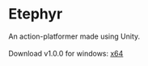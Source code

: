# Etephyr
An action-platformer made using Unity.
<br/><br/>
Download v1.0.0 for windows: [x64](https://drive.google.com/file/d/1L7CUiH56L7I_oOzVn5oGtM2U17cTh8rv/view?fbclid=IwAR0-CxheUcLK0cEXE2RC7xDnjuP8vb-kkkuyB4M-xpR7qehFN32Jt7-AYL4)</br>
